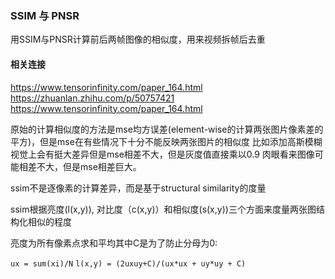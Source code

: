 ### SSIM 与 PNSR
用SSIM与PNSR计算前后两帧图像的相似度，用来视频拆帧后去重

#### 相关连接
https://www.tensorinfinity.com/paper_164.html
https://zhuanlan.zhihu.com/p/50757421
https://www.tensorinfinity.com/paper_164.html

原始的计算相似度的方法是mse均方误差(element-wise的计算两张图片像素差的平方)，但是mse在有些情况下十分不能反映两张图片的相似度
比如添加高斯模糊视觉上会有挺大差异但是mse相差不大，但是灰度值直接乘以0.9 肉眼看来图像可能相差不大，但是mse相差巨大。

ssim不是逐像素的计算差异，而是基于structural similarity的度量

ssim根据亮度(l(x,y)), 对比度（c(x,y)）和相似度(s(x,y))三个方面来度量两张图结构化相似的程度

亮度为所有像素点求和平均其中C是为了防止分母为0: 

`ux = sum(xi)/N`
`l(x,y) = (2uxuy+C)/(ux*ux + uy*uy + C)`
